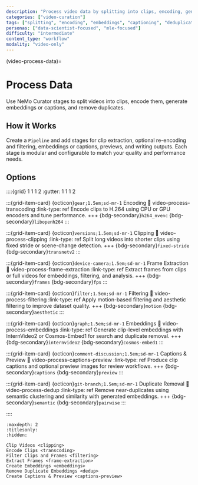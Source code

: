 ```yaml
---
description: "Process video data by splitting into clips, encoding, generating embeddings and captions, and removing duplicates"
categories: ["video-curation"]
tags: ["splitting", "encoding", "embeddings", "captioning", "deduplication"]
personas: ["data-scientist-focused", "mle-focused"]
difficulty: "intermediate"
content_type: "workflow"
modality: "video-only"
---
```


(video-process-data)=

# Process Data

Use NeMo Curator stages to split videos into clips, encode them, generate embeddings or captions, and remove duplicates.

## How it Works

Create a `Pipeline` and add stages for clip extraction, optional re-encoding and filtering, embeddings or captions, previews, and writing outputs. Each stage is modular and configurable to match your quality and performance needs.

## Options

::::{grid} 1 1 1 2
:gutter: 1 1 1 2

:::{grid-item-card} {octicon}`gear;1.5em;sd-mr-1` Encoding
:link: video-process-transcoding
:link-type: ref
Encode clips to H.264 using CPU or GPU encoders and tune performance.
+++
{bdg-secondary}`h264_nvenc`
{bdg-secondary}`libopenh264`
:::

:::{grid-item-card} {octicon}`versions;1.5em;sd-mr-1` Clipping
:link: video-process-clipping
:link-type: ref
Split long videos into shorter clips using fixed stride or scene-change detection.
+++
{bdg-secondary}`fixed-stride`
{bdg-secondary}`transnetv2`
:::

:::{grid-item-card} {octicon}`device-camera;1.5em;sd-mr-1` Frame Extraction
:link: video-process-frame-extraction
:link-type: ref
Extract frames from clips or full videos for embeddings, filtering, and analysis.
+++
{bdg-secondary}`frames`
{bdg-secondary}`fps`
:::

:::{grid-item-card} {octicon}`filter;1.5em;sd-mr-1` Filtering
:link: video-process-filtering
:link-type: ref
Apply motion-based filtering and aesthetic filtering to improve dataset quality.
+++
{bdg-secondary}`motion`
{bdg-secondary}`aesthetic`
:::

:::{grid-item-card} {octicon}`graph;1.5em;sd-mr-1` Embeddings
:link: video-process-embeddings
:link-type: ref
Generate clip-level embeddings with InternVideo2 or Cosmos-Embed1 for search and duplicate removal.
+++
{bdg-secondary}`internvideo2`
{bdg-secondary}`cosmos-embed1`
:::

:::{grid-item-card} {octicon}`comment-discussion;1.5em;sd-mr-1` Captions & Preview
:link: video-process-captions-preview
:link-type: ref
Produce clip captions and optional preview images for review workflows.
+++
{bdg-secondary}`captions`
{bdg-secondary}`preview`
:::

:::{grid-item-card} {octicon}`git-branch;1.5em;sd-mr-1` Duplicate Removal
:link: video-process-dedup
:link-type: ref
Remove near-duplicates using semantic clustering and similarity with generated embeddings.
+++
{bdg-secondary}`semantic`
{bdg-secondary}`pairwise`
:::

::::

```{toctree}
:maxdepth: 2
:titlesonly:
:hidden:

Clip Videos <clipping>
Encode Clips <transcoding>
Filter Clips and Frames <filtering>
Extract Frames <frame-extraction>
Create Embeddings <embeddings>
Remove Duplicate Embeddings <dedup>
Create Captions & Preview <captions-preview>
```
